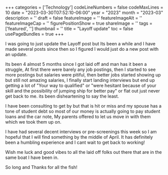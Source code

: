 ﻿+++
categories = ['Technology']
codeLineNumbers = false
codeMaxLines = 10
date = "2023-03-30T07:52:10-06:00"
year = "2023"
month = "2023-03"
description = ''
draft = false
featureImage = ''
featureImageAlt = ''
featureImageCap = ''
figurePositionShow = true
shareImage = ''
tags = ['featured', '']
thumbnail = ''
title = "Layoff update"
toc = false
usePageBundles = true
+++

I was going to just update the Layoff post but Its been a while and I have made several posts since then so I figured I would just do a new post with an update. 

Its been 4 almost 5 months since I got laid off and man has it been a struggle, At first there were barely any job postings, then I started to see more postings but salaries were pitiful, then better jobs started showing up but still not amazing salaries, I finally start landing interviews but end up getting a lot of "Your way to qualified" or "were hesitant because of your skill and the possibility of jumping ship for better pay" or flat out just never get back to me. its been disheartening to say the least. 

I have been consulting to get by but that is hit or miss and my spouse has a tone of student debt so most of our money is actually going to pay student loans and the car note, My parents offered to let us move in with them which we took them up on.

I have had several decent interviews or pre-screenings this week so I am hopeful that I will find something by the middle of April. It has definitely been a humbling experience and I cant wait to get back to working!

Wish me luck and good vibes to all the laid off folks out there that are in the same boat I have been in. 

So long and Thanks for all the fish!
